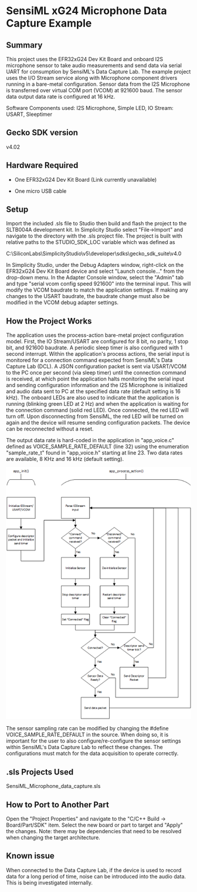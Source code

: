 # SensiML xG24 Microphone Data Capture Example #

## Summary ##

This project uses the EFR32xG24 Dev Kit Board and onboard I2S microphone sensor to take audio measurements and send data via serial UART for consumption by SensiML's Data Capture Lab. The example project uses the I/O Stream service along with Microphone component drivers running in a bare-metal configuration. Sensor data from the I2S Microphone is transferred over virtual COM port (VCOM) at 921600 baud. The sensor data output data rate is configured at 16 kHz.

Software Components used: I2S Microphone, Simple LED, IO Stream: USART, Sleeptimer

## Gecko SDK version ##

v4.02

## Hardware Required ##

- One EFR32xG24 Dev Kit Board (Link currently unavailable)

- One micro USB cable

## Setup ##

Import the included .sls file to Studio then build and flash the project to the SLTB004A development kit.
In Simplicity Studio select "File->Import" and navigate to the directory with the .sls project file.
The project is built with relative paths to the STUDIO_SDK_LOC variable which was defined as

C:\SiliconLabs\SimplicityStudio\v5\developer\sdks\gecko_sdk_suite\v4.0

In Simplicity Studio, under the Debug Adapters window, right-click on the EFR32xG24 Dev Kit Board device and select "Launch console..." from the drop-down menu. In the Adapter Console window, select the "Admin" tab and type "serial vcom config speed 921600" into the terminal input. This will modify the VCOM baudrate to match the application settings. If making any changes to the USART baudrate, the baudrate change must also be modified in the VCOM debug adapter settings.

## How the Project Works ##

The application uses the process-action bare-metal project configuration model. First, the IO Stream/USART are configured for 8 bit, no parity, 1 stop bit, and 921600 baudrate. A periodic sleep timer is also configured with 1 second interrupt. Within the application's process actions, the serial input is monitored for a connection command expected from SensiML's Data Capture Lab (DCL). A JSON configuration packet is sent via USART/VCOM to the PC once per second (via sleep timer) until the connection command is received, at which point the application halts monitoring the serial input and sending configuration information and the I2S Microphone is initialized and audio data sent to PC at the specified data rate (default setting is 16 kHz). The onboard LEDs are also used to indicate that the application is running (blinking green LED at 2 Hz) and when the application is waiting for the connection command (solid red LED). Once connected, the red LED will turn off. Upon disconnecting from SensiML, the red LED will be turned on again and the device will resume sending configuration packets. The device can be reconnected without a reset. 

The output data rate is hard-coded in the application in "app_voice.c" defined as VOICE_SAMPLE_RATE_DEFAULT (line 32) using the enumeration "sample_rate_t" found in "app_voice.h" starting at line 23. Two data rates are available, 8 KHz and 16 kHz (default setting).

![Application flowchart - high-level system overview](doc/app_flowchart.PNG)

The sensor sampling rate can be modified by changing the #define VOICE_SAMPLE_RATE_DEFAULT in the source. When doing so, it is important for the user to also configure/re-configure the sensor settings within SensiML's Data Capture Lab to reflect these changes. The configurations must match for the data acquisition to operate correctly. 

## .sls Projects Used ##

SensiML_Microphone_data_capture.sls

## How to Port to Another Part ##

Open the "Project Properties" and navigate to the "C/C++ Build -> Board/Part/SDK" item.  Select the new board or part to target and "Apply" the changes.  Note: there may be dependencies that need to be resolved when changing the target architecture.

## Known issue ##

When connected to the Data Capture Lab, if the device is used to record data for a long period of time, noise can be introduced into the audio data. This is being investigated internally. 
